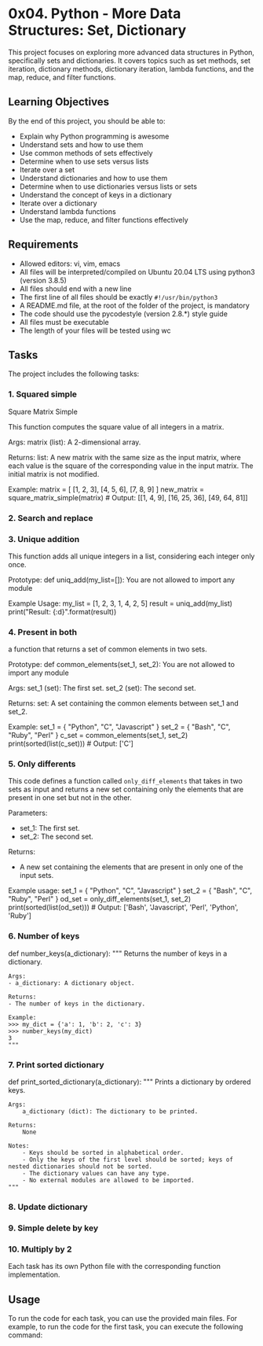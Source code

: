# 0x04. Python - More Data Structures: Set, Dictionary

This project focuses on exploring more advanced data structures in Python, specifically sets and dictionaries. It covers topics such as set methods, set iteration, dictionary methods, dictionary iteration, lambda functions, and the map, reduce, and filter functions.

## Learning Objectives

By the end of this project, you should be able to:

- Explain why Python programming is awesome
- Understand sets and how to use them
- Use common methods of sets effectively
- Determine when to use sets versus lists
- Iterate over a set
- Understand dictionaries and how to use them
- Determine when to use dictionaries versus lists or sets
- Understand the concept of keys in a dictionary
- Iterate over a dictionary
- Understand lambda functions
- Use the map, reduce, and filter functions effectively

## Requirements

- Allowed editors: vi, vim, emacs
- All files will be interpreted/compiled on Ubuntu 20.04 LTS using python3 (version 3.8.5)
- All files should end with a new line
- The first line of all files should be exactly `#!/usr/bin/python3`
- A README.md file, at the root of the folder of the project, is mandatory
- The code should use the pycodestyle (version 2.8.*) style guide
- All files must be executable
- The length of your files will be tested using wc

## Tasks

The project includes the following tasks:

### 1. Squared simple
Square Matrix Simple

This function computes the square value of all integers in a matrix.

Args:
    matrix (list): A 2-dimensional array.

Returns:
    list: A new matrix with the same size as the input matrix, where each value is the square of the corresponding value in the input matrix. The initial matrix is not modified.

Example:
    matrix = [
        [1, 2, 3],
        [4, 5, 6],
        [7, 8, 9]
    ]
    new_matrix = square_matrix_simple(matrix)
    # Output: [[1, 4, 9], [16, 25, 36], [49, 64, 81]]

### 2. Search and replace

### 3. Unique addition

This function adds all unique integers in a list, considering each integer only once.

Prototype: def uniq_add(my_list=[]):
You are not allowed to import any module

Example Usage:
my_list = [1, 2, 3, 1, 4, 2, 5]
result = uniq_add(my_list)
print("Result: {:d}".format(result))

### 4. Present in both

a function that returns a set of common elements in two sets.

Prototype: def common_elements(set_1, set_2):
You are not allowed to import any module

Args:
    set_1 (set): The first set.
    set_2 (set): The second set.

Returns:
    set: A set containing the common elements between set_1 and set_2.

Example:
    set_1 = { "Python", "C", "Javascript" }
    set_2 = { "Bash", "C", "Ruby", "Perl" }
    c_set = common_elements(set_1, set_2)
    print(sorted(list(c_set)))  # Output: ['C']

### 5. Only differents
This code defines a function called `only_diff_elements` that takes in two sets as input and returns a new set containing only the elements that are present in one set but not in the other.

Parameters:
- set_1: The first set.
- set_2: The second set.

Returns:
- A new set containing the elements that are present in only one of the input sets.

Example usage:
set_1 = { "Python", "C", "Javascript" }
set_2 = { "Bash", "C", "Ruby", "Perl" }
od_set = only_diff_elements(set_1, set_2)
print(sorted(list(od_set)))  # Output: ['Bash', 'Javascript', 'Perl', 'Python', 'Ruby']

### 6. Number of keys
def number_keys(a_dictionary):
    """
    Returns the number of keys in a dictionary.

    Args:
    - a_dictionary: A dictionary object.

    Returns:
    - The number of keys in the dictionary.

    Example:
    >>> my_dict = {'a': 1, 'b': 2, 'c': 3}
    >>> number_keys(my_dict)
    3
    """

### 7. Print sorted dictionary
def print_sorted_dictionary(a_dictionary):
    """
    Prints a dictionary by ordered keys.

    Args:
        a_dictionary (dict): The dictionary to be printed.

    Returns:
        None

    Notes:
        - Keys should be sorted in alphabetical order.
        - Only the keys of the first level should be sorted; keys of nested dictionaries should not be sorted.
        - The dictionary values can have any type.
        - No external modules are allowed to be imported.
    """

### 8. Update dictionary
### 9. Simple delete by key
### 10. Multiply by 2

Each task has its own Python file with the corresponding function implementation.

## Usage

To run the code for each task, you can use the provided main files. For example, to run the code for the first task, you can execute the following command:
